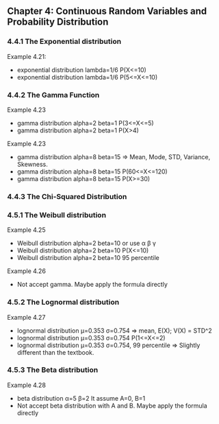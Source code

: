 ## Chapter 4: Continuous Random Variables and Probability Distribution

### 4.4.1 The Exponential distribution

Example 4.21: 

- exponential distribution lambda=1/6 P(X<=10) 
- exponential distribution lambda=1/6 P(5<=X<=10)

### 4.4.2 The Gamma Function

Example 4.23

- gamma distribution alpha=2 beta=1 P(3<=X<=5)
- gamma distribution alpha=2 beta=1 P(X>4)

Example 4.23

- gamma distribution alpha=8 beta=15 => Mean, Mode, STD, Variance, Skewness. 
- gamma distribution alpha=8 beta=15 P(60<=X<=120)
- gamma distribution alpha=8 beta=15 P(X>=30)

### 4.4.3 The Chi-Squared Distribution

### 4.5.1 The Weibull distribution

Example 4.25

- Weibull distribution alpha=2 beta=10							or use α β γ
- Weibull distribution alpha=2 beta=10 P(X<=10)
- Weibull distribution alpha=2 beta=10 95 percentile

Example 4.26

- Not accept gamma. Maybe apply the formula directly

### 4.5.2 The Lognormal distribution

Example 4.27

- lognormal distribution μ=0.353 σ=0.754 => mean, E(X); V(X) = STD^2
- lognormal distribution μ=0.353 σ=0.754 P(1<=X<=2)
- lognormal distribution μ=0.353 σ=0.754, 99 percentile => Slightly different than the textbook. 

### 4.5.3 The Beta distribution

Example 4.28

- beta distribution α=5 β=2					It assume A=0, B=1
- Not accept beta distribution with A and B. Maybe apply the formula directly